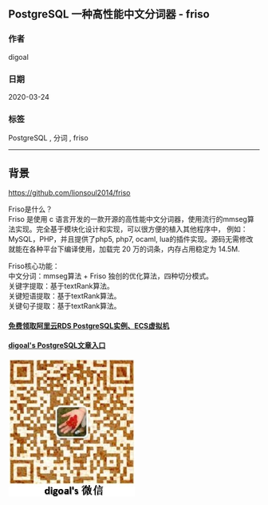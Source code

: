 ## PostgreSQL 一种高性能中文分词器 - friso   
                                        
### 作者                                                                                                        
digoal                                                                                                                                                 
                                                          
### 日期                                                                                                                                                 
2020-03-24                                                                                                                                             
                                                                                                                                                 
### 标签                                                                                                                                                 
PostgreSQL , 分词 , friso  
                                                     
----                                               
                                                          
## 背景              
https://github.com/lionsoul2014/friso  
  
Friso是什么？  
Friso 是使用 c 语言开发的一款开源的高性能中文分词器，使用流行的mmseg算法实现。完全基于模块化设计和实现，可以很方便的植入其他程序中， 例如：MySQL，PHP，并且提供了php5, php7, ocaml, lua的插件实现。源码无需修改就能在各种平台下编译使用，加载完 20 万的词条，内存占用稳定为 14.5M.  
  
Friso核心功能：  
 中文分词：mmseg算法 + Friso 独创的优化算法，四种切分模式。  
 关键字提取：基于textRank算法。  
 关键短语提取：基于textRank算法。  
 关键句子提取：基于textRank算法。  
  
  
#### [免费领取阿里云RDS PostgreSQL实例、ECS虚拟机](https://www.aliyun.com/database/postgresqlactivity "57258f76c37864c6e6d23383d05714ea")
  
  
#### [digoal's PostgreSQL文章入口](https://github.com/digoal/blog/blob/master/README.md "22709685feb7cab07d30f30387f0a9ae")
  
  
![digoal's weixin](../pic/digoal_weixin.jpg "f7ad92eeba24523fd47a6e1a0e691b59")
  
